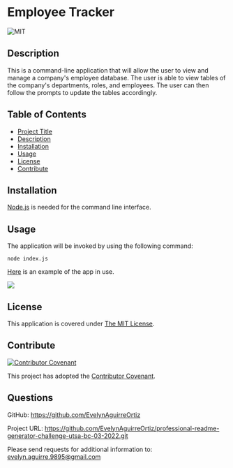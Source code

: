 # Employee Tracker

![MIT](https://img.shields.io/badge/License-MIT-yellow.svg)
  

## Description
This is a command-line application that will allow the user to view and manage a company's employee database. The user is able to view tables of the company's departments, roles, and employees. The user can then follow the prompts to update the tables accordingly.

## Table of Contents
- [Project Title](#employee-tracker)
- [Description](#description)
- [Installation](#installation)
- [Usage](#usage)
- [License](#license)
- [Contribute](#contribute)
  
## Installation
[Node.js](https://www.npmjs.com/package/install) is needed for the command line interface.
  
## Usage
The application will be invoked by using the following command: 
  ```
  node index.js
  ```

  [Here](./assets/images/README-demo.mp4) is an example of the app in use. 

 ![](./assets/images/README-generator-demo.gif)

## License
  
  This application is covered under [The MIT License](https://opensource.org/licenses/MIT). 
  
  
## Contribute
  [![Contributor Covenant](https://img.shields.io/badge/Contributor%20Covenant-2.1-4baaaa.svg)](code_of_conduct.md) 
  
  This project has adopted the [Contributor Covenant](https://www.contributor-covenant.org/).

## Questions

GitHub:
<https://github.com/EvelynAguirreOrtiz>

Project URL:
<https://github.com/EvelynAguirreOrtiz/professional-readme-generator-challenge-utsa-bc-03-2022.git>

Please send requests for additional information to:
<evelyn.aguirre.9895@gmail.com>